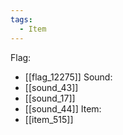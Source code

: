 ```yaml
---
tags:
  - Item
---
```

Flag:
- [[flag_12275]]
Sound:
- [[sound_43]]
- [[sound_17]]
- [[sound_44]]
Item:
- [[item_515]]
